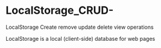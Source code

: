 # LocalStorage_CRUD-
LocalStorage Create  remove update delete view operations

LocalStorage is a local (client-side) database for web pages 
